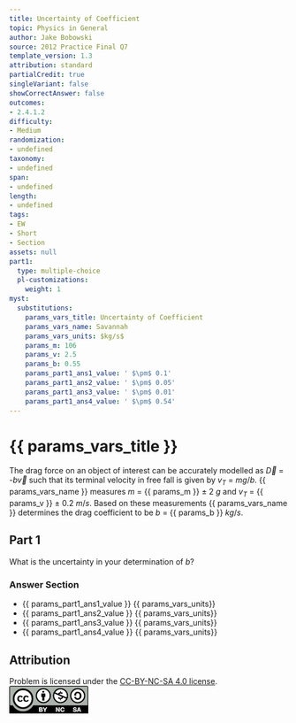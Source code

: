 ```yaml
---
title: Uncertainty of Coefficient
topic: Physics in General
author: Jake Bobowski
source: 2012 Practice Final Q7
template_version: 1.3
attribution: standard
partialCredit: true
singleVariant: false
showCorrectAnswer: false
outcomes:
- 2.4.1.2
difficulty:
- Medium
randomization:
- undefined
taxonomy:
- undefined
span:
- undefined
length:
- undefined
tags:
- EW
- Short
- Section
assets: null
part1:
  type: multiple-choice
  pl-customizations:
    weight: 1
myst:
  substitutions:
    params_vars_title: Uncertainty of Coefficient
    params_vars_name: Savannah
    params_vars_units: $kg/s$
    params_m: 106
    params_v: 2.5
    params_b: 0.55
    params_part1_ans1_value: ' $\pm$ 0.1'
    params_part1_ans2_value: ' $\pm$ 0.05'
    params_part1_ans3_value: ' $\pm$ 0.01'
    params_part1_ans4_value: ' $\pm$ 0.54'
---
```

# {{ params_vars_title }}
The drag force on an object of interest can be accurately modelled as $\vec{D}$ = -$b\vec{v}$ such that its terminal velocity in free fall is given by $v_T$ = $mg/b$.
{{ params_vars_name }} measures $m$ = {{ params_m }} $\pm$ 2 $g$ and $v_T$ = {{ params_v }} $\pm$ 0.2 $m/s$.
Based on these measurements {{ params_vars_name }} determines the drag coefficient to be $b$ = {{ params_b }} $kg/s$.

## Part 1

What is the uncertainty in your determination of $b$?

### Answer Section

- {{ params_part1_ans1_value }} {{ params_vars_units}}
- {{ params_part1_ans2_value }} {{ params_vars_units}}
- {{ params_part1_ans3_value }} {{ params_vars_units}}
- {{ params_part1_ans4_value }} {{ params_vars_units}}

## Attribution

Problem is licensed under the [CC-BY-NC-SA 4.0 license](https://creativecommons.org/licenses/by-nc-sa/4.0/).<br> ![The Creative Commons 4.0 license requiring attribution-BY, non-commercial-NC, and share-alike-SA license.](https://raw.githubusercontent.com/firasm/bits/master/by-nc-sa.png)